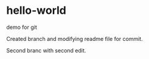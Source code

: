 # hello-world
demo for git

Created branch and modifying readme file for commit.

Second branc with second edit.
